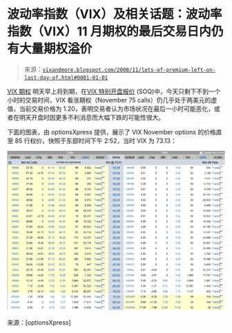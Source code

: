 <!--yml

分类：未分类

日期：2024-05-18 18:15:39

-->

# 波动率指数（VIX）及相关话题：波动率指数（VIX）11 月期权的最后交易日内仍有大量期权溢价

> 来源：[`vixandmore.blogspot.com/2008/11/lots-of-premium-left-on-last-day-of.html#0001-01-01`](http://vixandmore.blogspot.com/2008/11/lots-of-premium-left-on-last-day-of.html#0001-01-01)

[VIX 期权](http://vixandmore.blogspot.com/search/label/VIX%20options) 明天早上将到期，在[VIX 特别开盘报价](http://vixandmore.blogspot.com/search/label/VIX%20SOQ) (SOQ)中，今天只剩下不到一个小时的交易时间，VIX 看涨期权（November 75 calls）仍几乎处于两美元的虚值，当前交易价格为 1.20，表明交易者认为市场状况在最后一小时可能恶化，或者在明天开盘时因更多不利消息而大幅下跌的可能性很大。

下面的图表，由 optionsXpress 提供，展示了 VIX November options 的价格直至 85 行权价，快照于东部时间下午 2:52，当时 VIX 为 73.13：

![](img/f55b786e0f36f7e5ea24dcc82b2d66f5.png)

来源：[optionsXpress]
